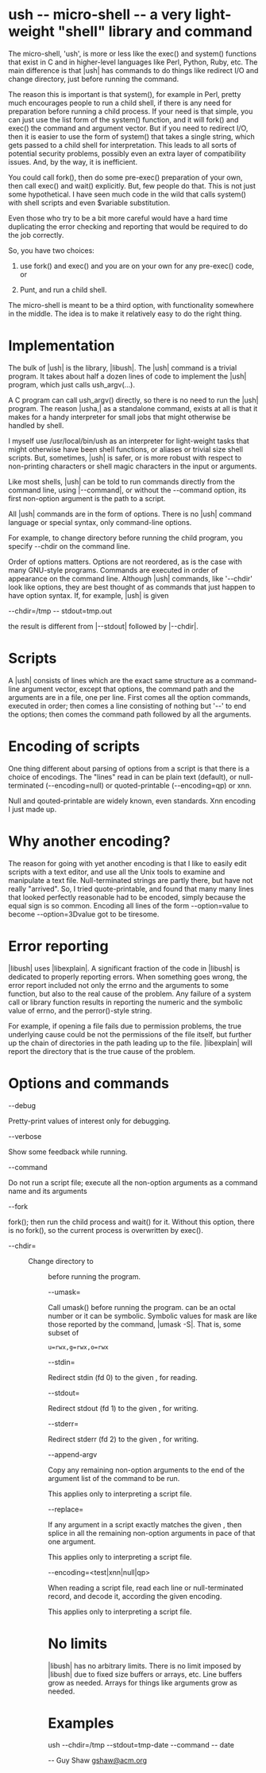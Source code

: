 # ush -- micro-shell -- a very light-weight "shell" library and command

The micro-shell, 'ush', is more or less like the exec() and
system() functions that exist in C and in higher-level languages
like Perl, Python, Ruby, etc.  The main difference is that
|ush| has commands to do things like redirect I/O and change directory,
just before running the command.

The reason this is important is that system(), for example in Perl,
pretty much encourages people to run a child shell, if there is any
need for preparation before running a child process.  If your need
is that simple, you can just use the list form of the system()
function, and it will fork() and exec() the command and argument
vector.  But if you need to redirect I/O, then it is easier to use
the form of system() that takes a single string, which gets passed
to a child shell for interpretation.  This leads to all sorts of
potential security problems, possibly even an extra layer of
compatibility issues.  And, by the way, it is inefficient.

You could call fork(), then do some pre-exec() preparation of
your own, then call exec() and wait() explicitly.  But, few people
do that.  This is not just some hypothetical.  I have seen much code
in the wild that calls system() with shell scripts and even $variable
substitution.

Even those who try to be a bit more careful would have a hard
time duplicating the error checking and reporting that would be
required to do the job correctly.

So, you have two choices:

  1) use fork() and exec() and you are on your own
     for any pre-exec() code, or

  2) Punt, and run a child shell.

The micro-shell is meant to be a third option, with functionality
somewhere in the middle.  The idea is to make it relatively easy
to do the right thing.


# Implementation

The bulk of |ush| is the library, |libush|.
The |ush| command is a trivial program.
It takes about half a dozen lines of code to implement the
|ush| program, which just calls ush_argv(...).

A C program can call ush_argv() directly, so there is no need
to run the |ush| program.  The reason |usha,| as a standalone
command, exists at all is that it makes for a handy interpreter
for small jobs that might otherwise be handled by shell.

I myself use /usr/local/bin/ush as an interpreter for light-weight
tasks that might otherwise have been shell functions, or aliases
or trivial size shell scripts.  But, sometimes, |ush| is safer,
or is more robust with respect to non-printing characters or
shell magic characters in the input or arguments.


Like most shells, |ush| can be told to run commands directly from
the command line, using |--command|, or without the --command
option, its first non-option argument is the path to a script.

All |ush| commands are in the form of options.  There is no |ush|
command language or special syntax, only command-line options.

For example, to change directory before running the child program,
you specify --chdir <directory> on the command line.

Order of options matters.  Options are not reordered, as is the case with
many GNU-style programs.  Commands are executed in order of appearance on the
command line.  Although |ush| commands, like '--chdir' look like options,
they are best thought of as commands that just happen to have option syntax.
If, for example, |ush| is given

  --chdir=/tmp -- stdout=tmp.out

the result is different from |--stdout| followed by |--chdir|.


# Scripts

A |ush| consists of lines which are the exact same structure as
a command-line argument vector, except that options, the command
path and the arguments are in a file, one per line.
First comes all the option commands, executed in order;
then comes a line consisting of nothing but '--' to end the options;
then comes the command path followed by all the arguments.

# Encoding of scripts

One thing different about parsing of options from a script
is that there is a choice of encodings.  The "lines" read in
can be plain text (default), or null-terminated (--encoding=null)
or quoted-printable (--encoding=qp) or xnn.

Null and qouted-printable are widely known, even standards.
Xnn encoding I just made up.

# Why another encoding?

The reason for going with yet another encoding is that I like
to easily edit scripts with a text editor, and use all the Unix
tools to examine and manipulate a text file.  Null-terminated
strings are partly there, but have not really "arrived".
So, I tried quote-printable, and found that many many lines
that looked perfectly reasonable had to be encoded, simply
because the equal sign is so common.  Encoding all lines
of the form --option=value  to  become  --option=3Dvalue
got to be tiresome.

# Error reporting

|libush| uses |libexplain|.  A significant fraction of the
code in |libush| is dedicated to properly reporting errors.
When something goes wrong, the error report included not only
the errno and the arguments to some function, but also to
the real cause of the problem.  Any failure of a system call
or library function results in reporting the numeric and the
symbolic value of errno, and the perror()-style string.

For example, if opening a file fails due to permission problems,
the true underlying cause could be not the permissions of the
file itself, but further up the chain of directories in the
path leading up to the file.  |libexplain| will report the
directory that is the true cause of the problem.

# Options and commands

--debug

Pretty-print values of interest only for debugging.

--verbose

Show some feedback while running.

--command

Do not run a script file; execute all the non-option arguments
as a command name and its arguments

--fork

fork(); then run the child process and wait() for it.
Without this option, there is no fork(),
so the current process is overwritten by exec().

--chdir=<dir>

Change directory to <dir> before running the program.

--umask=<mask>

Call umask() before running the program.
<mask> can be an octal number or it can be symbolic.
Symbolic values for mask are like those reported by
the command, |umask -S|.  That is, some subset of

    u=rwx,g=rwx,o=rwx


--stdin=<path>

Redirect stdin (fd 0) to the given <path>, for reading.

--stdout=<path>

Redirect stdout (fd 1) to the given <path>, for writing.

--stderr=<path>

Redirect stderr (fd 2) to the given <path>, for writing.

--append-argv

Copy any remaining non-option arguments
to the end of the argument list of the command to be run.

This applies only to interpreting a script file.

--replace=<string>

If any argument in a script exactly matches the given <string>,
then splice in all the remaining non-option arguments
in pace of that one argument.

This applies only to interpreting a script file.

--encoding=<test|xnn|null|qp>

When reading a script file, read each line
or null-terminated record, and decode it,
according the given encoding.

This applies only to interpreting a script file.

# No limits

|libush| has no arbitrary limits.  There is no limit imposed
by |libush| due to fixed size buffers or arrays, etc.
Line buffers grow as needed.  Arrays for things like
arguments grow as needed.

# Examples

ush --chdir=/tmp --stdout=tmp-date --command -- date

-- Guy Shaw
   gshaw@acm.org

